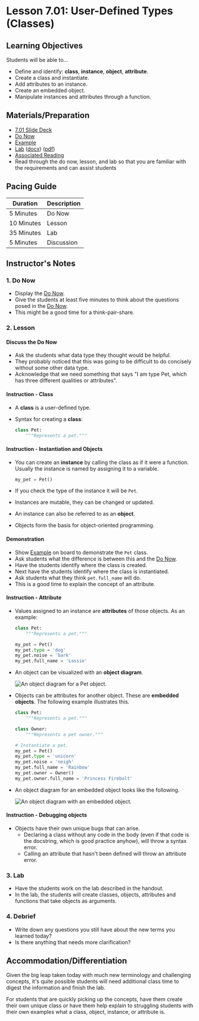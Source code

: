 # Lesson 7.01: User-Defined Types (Classes)

## Learning Objectives

Students will be able to...

* Define and identify: **class**, **instance**, **object**, **attribute**.
* Create a class and instantiate.
* Add attributes to an instance.
* Create an embedded object.
* Manipulate instances and attributes through a function.

## Materials/Preparation

* [7.01 Slide Deck](https://github.com/Areson/2nd-semester-introduction-to-computer-science/raw/master/units/7_unit/slidedecks/Intro%20Python%207.01%20TEALS.pptx)
* [Do Now][]
* [Example][]
* [Lab][] ([docx][]) ([pdf][])
* [Associated Reading](https://tealsk12.github.io/2nd-semester-introduction-to-computer-science/readings.md#associatedreadings/7.1)
* Read through the do now, lesson, and lab so that you are familiar with the requirements and can assist students

## Pacing Guide

| **Duration**   | **Description** |
| ---------- | ----------- |
| 5 Minutes  | Do Now      |
| 10 Minutes | Lesson      |
| 35 Minutes | Lab         |
| 5 Minutes | Discussion  |

## Instructor's Notes

### 1. Do Now

* Display the [Do Now][].
* Give the students at least five minutes to think about the questions posed in the [Do Now][].
* This might be a good time for a think-pair-share.

### 2. Lesson

#### Discuss the Do Now

* Ask the students what data type they thought would be helpful.
* They probably noticed that this was going to be difficult to do concisely without some other data type.
* Acknowledge that we need something that says "I am type Pet, which has three different qualities or attributes".

#### Instruction - Class

* A **class** is a user-defined type.
* Syntax for creating a **class**:

    ```python
    class Pet:
        """Represents a pet."""
    ```

#### Instruction - Instantiation and Objects

* You can create an **instance** by calling the class as if it were a function. Usually the instance is named by assigning it to a variable.

    ```python
    my_pet = Pet()
    ```

* If you check the type of the instance it will be `Pet`.
* Instances are mutable, they can be changed or updated.
* An instance can also be referred to as an **object**.
* Objects form the basis for object-oriented programming.

#### Demonstration

* Show [Example] on board to demonstrate the `Pet` class.
* Ask students what the difference is between this and the [Do Now][].
* Have the students identify where the class is created.
* Next have the students identify where the class is instantiated.
* Ask students what they think `pet.full_name` will do.
* This is a good time to explain the concept of an attribute.

#### Instruction - Attribute

* Values assigned to an instance are **attributes** of those objects. As an example:

    ```python
    class Pet:
        """Represents a pet."""

    my_pet = Pet()
    my_pet.type = 'dog'
    my_pet.noise = 'bark'
    my_pet.full_name = 'Lassie'
    ```

* An object can be visualized with an **object diagram**.

    ![An object diagram for a Pet object.](images/object_diagram.png)

* Objects can be attributes for another object. These are **embedded objects**. The following example illustrates this.

    ```python
    class Pet:
        """Represents a pet."""

    class Owner:
        """Represents a pet owner."""

    # Instantiate a pet.
    my_pet = Pet()
    my_pet.type = 'unicorn'
    my_pet.noise = 'neigh'
    my_pet.full_name = 'Rainbow'
    my_pet.owner = Owner()
    my_pet.owner.full_name = 'Princess Firebolt'
    ```

* An object diagram for an embedded object looks like the following.

    ![An object diagram with an embedded object.](images/embedded_object_diagram.png)

#### Instruction - Debugging objects

* Objects have their own unique bugs that can arise.
  * Declaring a class without any code in the body (even if that code is the docstring, which is good practice anyhow), will throw a syntax error.
  * Calling an attribute that hasn't been defined will throw an attribute error.

### 3. Lab

* Have the students work on the lab described in the handout.
* In the lab, the students will create classes, objects, attributes and functions that take objects as arguments.

### 4. Debrief

* Write down any questions you still have about the new terms you learned today?
* Is there anything that needs more clarification?

## Accommodation/Differentiation

Given the big leap taken today with much new terminology and challenging concepts, it's quite possible students will need additional class time to digest the information and finish the lab.

For students that are quickly picking up the concepts, have them create their own unique class or have them help explain to struggling students with their own examples what a class, object, instance, or attribute is.

[Do Now]:do_now.md
[Lab]:lab.md
[Example]:example.md
[pdf]: https://github.com/Areson/2nd-semester-introduction-to-computer-science/raw/master/units/7_unit/01_lesson/lab.pdf
[docx]: https://github.com/Areson/2nd-semester-introduction-to-computer-science/raw/master/units/7_unit/01_lesson/lab.docx
